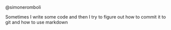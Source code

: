 @simoneromboli

Sometimes I write some code and then I try to figure out how to commit it to git and how to use markdown

<!---
simoneromboli/simoneromboli is a ✨ special ✨ repository because its `README.md` (this file) appears on your GitHub profile.
You can click the Preview link to take a look at your changes.
--->
